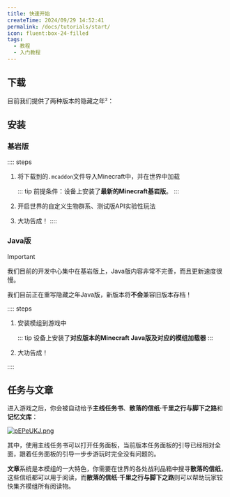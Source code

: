 ```yaml
---
title: 快速开始
createTime: 2024/09/29 14:52:41
permalink: /docs/tutorials/start/
icon: fluent:box-24-filled
tags:
  - 教程
  - 入门教程
---
```

## 下载
目前我们提供了两种版本的隐藏之年²：

<CardGrid>
<LinkCard title="基岩版下载" href="https://fanglimao.lanzoul.com/b00l1210uh" description="解锁密码：1234" />
<LinkCard title="Fabric版下载" href="https://www.mcmod.cn/download/12453.html" description="极度不建议使用，新版本将不会兼容旧版本存档！" />
</CardGrid>

## 安装
### 基岩版

:::: steps
1. 将下载到的`.mcaddon`文件导入Minecraft中，并在世界中加载

   ::: tip
   前提条件：设备上安装了**最新的Minecraft基岩版**。
   :::

2. 开启世界的自定义生物群系、测试版API实验性玩法

3. 大功告成！
::::


### Java版
> [!IMPORTANT]
> 我们目前的开发中心集中在基岩版上，Java版内容非常不完善，而且更新速度很慢。 
> 
> 我们目前正在重写隐藏之年Java版，新版本将**不会**兼容旧版本存档！

:::: steps
1. 安装模组到游戏中

   ::: tip
   设备上安装了**对应版本的Minecraft Java版及对应的模组加载器**
   :::

2. 大功告成！

::::

## 任务与文章
进入游戏之后，你会被自动给予**主线任务书**、**散落的信纸·千里之行与脚下之路**和**记忆文库**：

[![pEPeUKJ.png](https://s21.ax1x.com/2025/01/11/pEPeUKJ.png)](https://imgse.com/i/pEPeUKJ)

其中，使用主线任务书可以打开任务面板，当前版本任务面板的引导已经相对全面，跟着任务面板的引导一步步游玩时完全没有问题的。

**文章**系统是本模组的一大特色，你需要在世界的各处战利品箱中搜寻**散落的信纸**，这些信纸都可以用于阅读，而**散落的信纸·千里之行与脚下之路**则可以帮助玩家较快集齐模组所有阅读物。

<LinkCard title="Wiki:文章系统" href="/docs/wiki/gameplay/article" description="关于文章系统的详细介绍" />